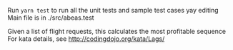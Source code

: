 Run `yarn test` to run all the unit tests and sample test cases yay editing
Main file is in ./src/abeas.test

Given a list of flight requests, this calculates the most profitable sequence  
For kata details, see http://codingdojo.org/kata/Lags/

